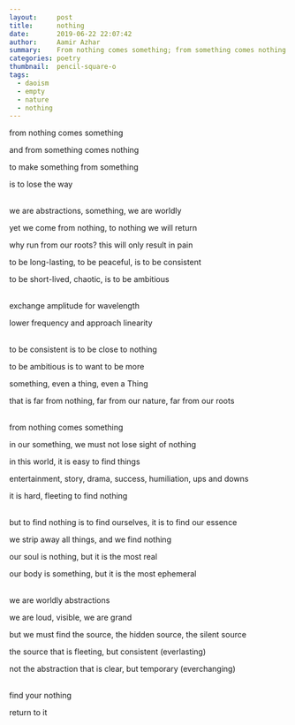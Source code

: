 ```yaml
---
layout:     post
title:      nothing
date:       2019-06-22 22:07:42
author:     Aamir Azhar
summary:    From nothing comes something; from something comes nothing
categories: poetry
thumbnail:  pencil-square-o
tags:
  - daoism
  - empty
  - nature
  - nothing
---
```

from nothing comes something

and from something comes nothing

to make something from something

is to lose the way

<br>
we are abstractions, something, we are worldly

yet we come from nothing, to nothing we will return

why run from our roots? this will only result in pain

to be long-lasting, to be peaceful, is to be consistent

to be short-lived, chaotic, is to be ambitious

<br>
exchange amplitude for wavelength

lower frequency and approach linearity

<br>
to be consistent is to be close to nothing

to be ambitious is to want to be more

something, even a thing, even a Thing

that is far from nothing, far from our nature, far from our roots

<br>
from nothing comes something

in our something, we must not lose sight of nothing

in this world, it is easy to find things

entertainment, story, drama, success, humiliation, ups and downs

it is hard, fleeting to find nothing

<br>
but to find nothing is to find ourselves, it is to find our essence

we strip away all things, and we find nothing

our soul is nothing, but it is the most real

our body is something, but it is the most ephemeral

<br>
we are worldly abstractions

we are loud, visible, we are grand

but we must find the source, the hidden source, the silent source

the source that is fleeting, but consistent (everlasting)

not the abstraction that is clear, but temporary (everchanging)

<br>
find your nothing

return to it
